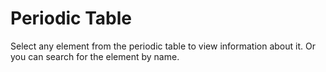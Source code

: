 # Periodic Table

Select any element from the periodic table to view information about it. Or you can search for the element by name.